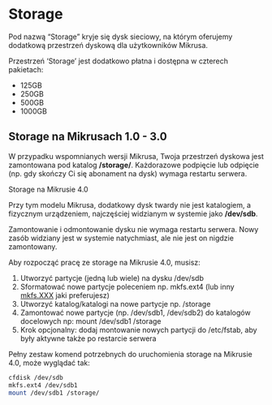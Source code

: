 # Storage

Pod nazwą “Storage” kryje się dysk sieciowy, na którym oferujemy dodatkową przestrzeń dyskową dla użytkowników Mikrusa.

Przestrzeń ‘Storage’ jest dodatkowo płatna i dostępna w czterech pakietach:

- 125GB
- 250GB
- 500GB
- 1000GB

## Storage na Mikrusach 1.0 - 3.0

W przypadku wspomnianych wersji Mikrusa, Twoja przestrzeń dyskowa jest zamontowana pod katalog **/storage/**. Każdorazowe podpięcie lub odpięcie (np. gdy skończy Ci się abonament na dysk) wymaga restartu serwera.

Storage na Mikrusie 4.0

Przy tym modelu Mikrusa, dodatkowy dysk twardy nie jest katalogiem, a fizycznym urządzeniem, najczęściej widzianym w systemie jako **/dev/sdb**.

Zamontowanie i odmontowanie dysku nie wymaga restartu serwera. Nowy zasób widziany jest w systemie natychmiast, ale nie jest on nigdzie zamontowany.

Aby rozpocząć pracę ze storage na Mikrusie 4.0, musisz:

1. Utworzyć partycje (jedną lub wiele) na dysku /dev/sdb
2. Sformatować nowe partycje poleceniem np. mkfs.ext4 (lub inny [mkfs.XXX](http://mkfs.XXX) jaki preferujesz)
3. Utworzyć katalog/katalogi na nowe partycje np. /storage
4. Zamontować nowe partycje (np. /dev/sdb1, /dev/sdb2) do katalogów docelowych np:
mount /dev/sdb1 /storage
5. Krok opcjonalny: dodaj montowanie nowych partycji do /etc/fstab, aby były aktywne także po restarcie serwera

Pełny zestaw komend potrzebnych do uruchomienia storage na Mikrusie 4.0, może wyglądać tak:

```bash
cfdisk /dev/sdb
mkfs.ext4 /dev/sdb1
mount /dev/sdb1 /storage/
```